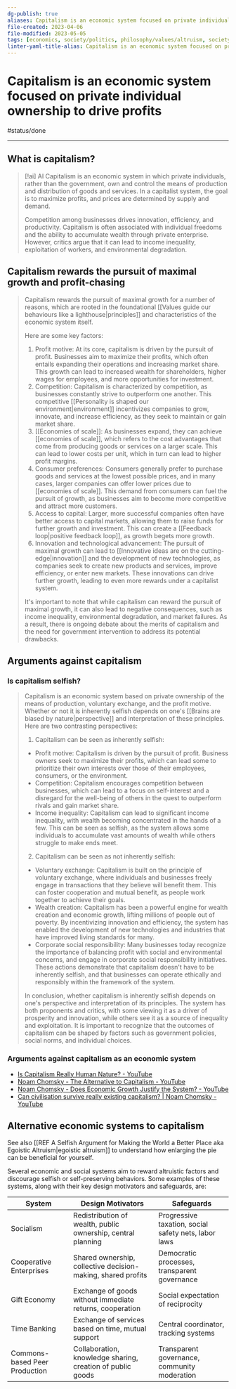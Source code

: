 ```yaml
---
dg-publish: true
aliases: Capitalism is an economic system focused on private individual ownership to drive profits, capitalism, focus on profits, profit-motive economic system
file-created: 2023-04-06
file-modified: 2023-05-05
tags: [economics, society/politics, philosophy/values/altruism, society]
linter-yaml-title-alias: Capitalism is an economic system focused on private individual ownership to drive profits
---
```


# Capitalism is an economic system focused on private individual ownership to drive profits

#status/done

---

## What is capitalism?

> [!ai] AI
> Capitalism is an economic system in which private individuals, rather than the government, own and control the means of production and distribution of goods and services. In a capitalist system, the goal is to maximize profits, and prices are determined by supply and demand.
>
> Competition among businesses drives innovation, efficiency, and productivity. Capitalism is often associated with individual freedoms and the ability to accumulate wealth through private enterprise. However, critics argue that it can lead to income inequality, exploitation of workers, and environmental degradation.

## Capitalism rewards the pursuit of maximal growth and profit-chasing

> Capitalism rewards the pursuit of maximal growth for a number of reasons, which are rooted in the foundational [[Values guide our behaviours like a lighthouse|principles]] and characteristics of the economic system itself.
>
> Here are some key factors:
>
> 1.  Profit motive: At its core, capitalism is driven by the pursuit of profit. Businesses aim to maximize their profits, which often entails expanding their operations and increasing market share. This growth can lead to increased wealth for shareholders, higher wages for employees, and more opportunities for investment.
> 2.  Competition: Capitalism is characterized by competition, as businesses constantly strive to outperform one another. This competitive [[Personality is shaped our environment|environment]] incentivizes companies to grow, innovate, and increase efficiency, as they seek to maintain or gain market share.
> 3.  [[Economies of scale]]: As businesses expand, they can achieve [[economies of scale]], which refers to the cost advantages that come from producing goods or services on a larger scale. This can lead to lower costs per unit, which in turn can lead to higher profit margins.
> 4.  Consumer preferences: Consumers generally prefer to purchase goods and services at the lowest possible prices, and in many cases, larger companies can offer lower prices due to [[economies of scale]]. This demand from consumers can fuel the pursuit of growth, as businesses aim to become more competitive and attract more customers.
> 5.  Access to capital: Larger, more successful companies often have better access to capital markets, allowing them to raise funds for further growth and investment. This can create a [[Feedback loop|positive feedback loop]], as growth begets more growth.
> 6.  Innovation and technological advancement: The pursuit of maximal growth can lead to [[Innovative ideas are on the cutting-edge|innovation]] and the development of new technologies, as companies seek to create new products and services, improve efficiency, or enter new markets. These innovations can drive further growth, leading to even more rewards under a capitalist system.
>
> It's important to note that while capitalism can reward the pursuit of maximal growth, it can also lead to negative consequences, such as income inequality, environmental degradation, and market failures. As a result, there is ongoing debate about the merits of capitalism and the need for government intervention to address its potential drawbacks.

## Arguments against capitalism

### Is capitalism selfish?

> Capitalism is an economic system based on private ownership of the means of production, voluntary exchange, and the profit motive. Whether or not it is inherently selfish depends on one's [[Brains are biased by nature|perspective]] and interpretation of these principles. Here are two contrasting perspectives:
>
> 1.  Capitalism can be seen as inherently selfish:
> -   Profit motive: Capitalism is driven by the pursuit of profit. Business owners seek to maximize their profits, which can lead some to prioritize their own interests over those of their employees, consumers, or the environment.
> -   Competition: Capitalism encourages competition between businesses, which can lead to a focus on self-interest and a disregard for the well-being of others in the quest to outperform rivals and gain market share.
> -   Income inequality: Capitalism can lead to significant income inequality, with wealth becoming concentrated in the hands of a few. This can be seen as selfish, as the system allows some individuals to accumulate vast amounts of wealth while others struggle to make ends meet.
>
> 2.  Capitalism can be seen as not inherently selfish:
> -   Voluntary exchange: Capitalism is built on the principle of voluntary exchange, where individuals and businesses freely engage in transactions that they believe will benefit them. This can foster cooperation and mutual benefit, as people work together to achieve their goals.
> -   Wealth creation: Capitalism has been a powerful engine for wealth creation and economic growth, lifting millions of people out of poverty. By incentivizing innovation and efficiency, the system has enabled the development of new technologies and industries that have improved living standards for many.
> -   Corporate social responsibility: Many businesses today recognize the importance of balancing profit with social and environmental concerns, and engage in corporate social responsibility initiatives. These actions demonstrate that capitalism doesn't have to be inherently selfish, and that businesses can operate ethically and responsibly within the framework of the system.
>
> In conclusion, whether capitalism is inherently selfish depends on one's perspective and interpretation of its principles. The system has both proponents and critics, with some viewing it as a driver of prosperity and innovation, while others see it as a source of inequality and exploitation. It is important to recognize that the outcomes of capitalism can be shaped by factors such as government policies, social norms, and individual choices.

### Arguments against capitalism as an economic system

- [Is Capitalism Really Human Nature? - YouTube](https://www.youtube.com/watch?v=nbkMDb1jJCw&t=14s&pp=ygUaaXMgY2FwaXRhbGlzbSBodW1hbiBuYXR1cmU%3D)
- [Noam Chomsky - The Alternative to Capitalism - YouTube](https://www.youtube.com/watch?v=RUzquEya6Lw&pp=ygUXbm9hbSBjaG9tc2t5IGNhcGl0YWxpc20%3D)
- [Noam Chomsky - Does Economic Growth Justify the System? - YouTube](https://www.youtube.com/watch?v=W6QAqU2KpaY&pp=ygUXbm9hbSBjaG9tc2t5IGNhcGl0YWxpc20%3D)
- [Can civilisation survive really existing capitalism? | Noam Chomsky - YouTube](https://www.youtube.com/watch?v=_uuYjUxf6Uk&pp=ygUXbm9hbSBjaG9tc2t5IGNhcGl0YWxpc20%3D)

## Alternative economic systems to capitalism

See also [[REF A Selfish Argument for Making the World a Better Place aka Egoistic Altruism|egoistic altruism]] to understand how enlarging the pie can be beneficial for yourself.

Several economic and social systems aim to reward altruistic factors and discourage selfish or self-preserving behaviors. Some examples of these systems, along with their key design motivators and safeguards, are:

| System                   | Design Motivators                                              | Safeguards                                           |
|--------------------------|----------------------------------------------------------------|------------------------------------------------------|
| Socialism                | Redistribution of wealth, public ownership, central planning   | Progressive taxation, social safety nets, labor laws |
| Cooperative Enterprises  | Shared ownership, collective decision-making, shared profits   | Democratic processes, transparent governance         |
| Gift Economy             | Exchange of goods without immediate returns, cooperation       | Social expectation of reciprocity                    |
| Time Banking             | Exchange of services based on time, mutual support             | Central coordinator, tracking systems                |
| Commons-based Peer Production | Collaboration, knowledge sharing, creation of public goods | Transparent governance, community moderation         |
